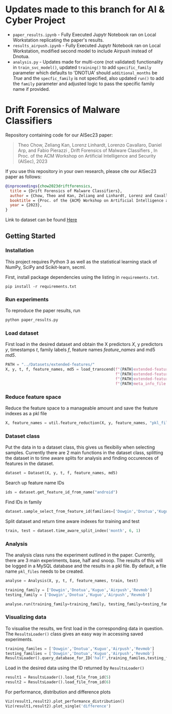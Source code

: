 # Updates made to this branch for AI & Cyber Project

* `paper_results.ipynb` - Fully Executed Jupytr Notebook ran on Local Workstation replicating the paper's results.
* `results_airpush.ipynb` - Fully Executed Jupytr Notebook ran on Local Workstation, modified second model to include Airpush instead of Dnotua.
* `analysis.py`         - Updates made for multi-core (not validated) functionality in `train_svc_model()`, updated `training()` to add `specific_family` parameter which defaults to 'DNOTUA' should `additional_months` be *True* and the `specfic_family` is not specified, also updated `run()` to add the `family` parameter and adjusted logic to pass the specific family name if provided.

# Drift Forensics of Malware Classifiers

Repository containing code for our AISec23 paper:
> Theo Chow, Zeliang Kan, Lorenz Linhardt, Lorenzo Cavallaro, Daniel Arp, and Fabio Pierazzi , Drift Forensics of Malware Classifiers , In Proc. of the ACM Workshop on Artificial Intelligence and Security (AISec), 2023


If you use this repository in your own research, please cite our AISec23 paper as follows:

```bibtex
@inproceedings{chow2023driftforensics,
  title = {Drift Forensics of Malware Classifiers},
  author = {Chow, Theo and Kan, Zeliang and Linhardt, Lorenz and Cavallaro, Lorenzo and Arp, Daniel and Pierazzi, Fabio},
  booktitle = {Proc. of the {ACM} Workshop on Artificial Intelligence and Security ({AISec})},
  year = {2023},
}
```

Link to dataset can be found [Here](https://emckclac-my.sharepoint.com/:u:/g/personal/k21129040_kcl_ac_uk/ERcKWdTr_bxFmR5fIE2xgqYBn_LrTom8IfmnwgWyOGVA-w?e=nIAMn9)

## Getting Started

### Installation
This project requires Python 3 as well as the statistical learning stack of NumPy, SciPy and Scikit-learn, secml.

First, install package dependencies using the listing in `requirements.txt`. 

```
pip install -r requirements.txt
```

### Run experiments

To reproduce the paper results, run

```bash
python paper_results.py
```

### Load dataset
First load in the desired dataset and obtain the X predictors *X*, y predictors *y*, timestamps *t*, family labels *f*, feature names *feature_names* and md5 *md5*. 
```python
PATH = "../Datasets/extended-features/"
X, y, t, f, feature_names, md5 = load_transcend(f"{PATH}extended-features-X-updated.json",
                                                f"{PATH}extended-features-y-updated.json",
                                                f"{PATH}extended-features-meta-updated.json",
                                                f"{PATH}meta_info_file.tsv")
```

### Reduce feature space
Reduce the feature space to a manageable amount and save the feature indexes as a pkl file
```python
X, feature_names = util.feature_reduction(X, y, feature_names, "pkl_files/feature_index_1000.pkl", feature_size=1000)
```


### Dataset class
Put the data in to a dataset class, this gives us flexibiliy when selecting samples. Currently there are 2 main functions in the dataset class, splitting the dataset in to time aware splits for analysis and finding occurences of features in the dataset. 
```python
dataset = Dataset(X, y, t, f, feature_names, md5)
```

Search up feature name IDs
```python
ids = dataset.get_feature_id_from_name("android")
```

Find IDs in family
```python
dataset.sample_select_from_feature_id(families=['Dowgin','Dnotua','Kuguo','Airpush','Revmob'],ids=ids,contains=True, year=2015, month=1)
```

Split dataset and return time aware indexes for training and test
```python
train, test = dataset.time_aware_split_index('month', 6, 1)
```

### Analysis
The analysis class runs the experiment outlined in the paper. Currently, there are 3 main experiments, base, half and snoop. The results of this will be logged in a MySQL database and the results in a pkl file. By default, a file name ```pkl_files``` needs to be created.
```python
analyse = Analysis(X, y, t, f, feature_names, train, test)

training_family = ['Dowgin','Dnotua','Kuguo','Airpush','Revmob']
testing_family = ['Dowgin','Dnotua','Kuguo','Airpush','Revmob']

analyse.run(training_family=training_family, testing_family=testing_family,experiment='snoop', dataset='Transcend')
```

### Visualizing data
To visualise the results, we first load in the corresponding data in question. The ```ResultsLoader()``` class gives an easy way in accessing saved experiments.

```python
training_familes = ['Dowgin','Dnotua','Kuguo','Airpush','Revmob']
testing_families = ['Dowgin','Dnotua','Kuguo','Airpush','Revmob']
ResultsLoader().query_database_for_ID('half',training_familes,testing_families,'Transcend')
```

Load in the desired data using the ID returned by ```ResultsLoader()```
```python
result1 = ResultsLoader().load_file_from_id(5)
result2 = ResultsLoader().load_file_from_id(6)
```

For performance, distribution and difference plots
```python
Viz(result1,result2).plot_performance_distribution()
Viz(result1,result2).plot_single('difference')
```

